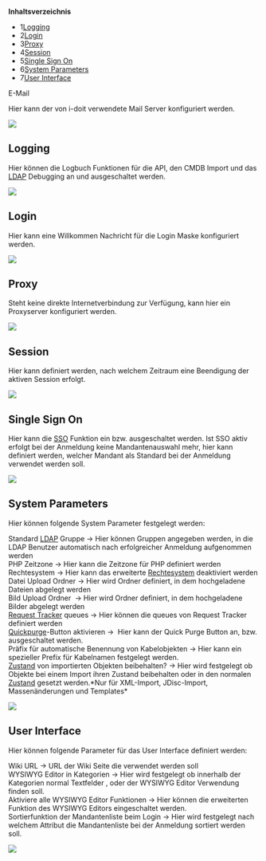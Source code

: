   

**Inhaltsverzeichnis**

*   1[Logging](#SystemübergreifendeEinstellungen-Logging)
*   2[Login](#SystemübergreifendeEinstellungen-Login)
*   3[Proxy](#SystemübergreifendeEinstellungen-Proxy)
*   4[Session](#SystemübergreifendeEinstellungen-Session)
*   5[Single Sign On](#SystemübergreifendeEinstellungen-SingleSignOn)
*   6[System Parameters](#SystemübergreifendeEinstellungen-SystemParameters)
*   7[User Interface](#SystemübergreifendeEinstellungen-UserInterface)

E-Mail

Hier kann der von i-doit verwendete Mail Server konfiguriert werden.

![](/download/attachments/61014130/image2016-10-13%2011%3A31%3A56.png?version=1&modificationDate=1476352237956&api=v2&effects=drop-shadow)

  

Logging
-------

Hier können die Logbuch Funktionen für die API, den CMDB Import und das [LDAP](https://kb.i-doit.com/pages/viewpage.action?pageId=9666615) Debugging an und ausgeschaltet werden.

![](/download/attachments/61014130/log.png?version=1&modificationDate=1601291686685&api=v2&effects=drop-shadow)

Login
-----

Hier kann eine Willkommen Nachricht für die Login Maske konfiguriert werden.

![](/download/attachments/61014130/image2021-12-23_15-36-15.png?version=1&modificationDate=1640270175990&api=v2&effects=drop-shadow)

Proxy
-----

Steht keine direkte Internetverbindung zur Verfügung, kann hier ein Proxyserver konfiguriert werden.

![](/download/attachments/61014130/image2016-10-13%2011%3A33%3A35.png?version=1&modificationDate=1476352237919&api=v2&effects=drop-shadow)

Session
-------

Hier kann definiert werden, nach welchem Zeitraum eine Beendigung der aktiven Session erfolgt.

![](/download/attachments/61014130/image2016-10-13%2011%3A34%3A12.png?version=1&modificationDate=1476352237907&api=v2&effects=drop-shadow)

Single Sign On
--------------

Hier kann die [SSO](https://kb.i-doit.com/pages/viewpage.action?pageId=10780674) Funktion ein bzw. ausgeschaltet werden. Ist SSO aktiv erfolgt bei der Anmeldung keine Mandantenauswahl mehr, hier kann definiert werden, welcher Mandant als Standard bei der Anmeldung verwendet werden soll.

![](/download/attachments/61014130/SSO.png?version=2&modificationDate=1601291708059&api=v2&effects=drop-shadow)

System Parameters
-----------------

Hier können folgende System Parameter festgelegt werden:

Standard [LDAP](https://kb.i-doit.com/pages/viewpage.action?pageId=9666615) Gruppe → Hier können Gruppen angegeben werden, in die LDAP Benutzer automatisch nach erfolgreicher Anmeldung aufgenommen werden  
PHP Zeitzone → Hier kann die Zeitzone für PHP definiert werden  
Rechtesystem → Hier kann das erweiterte [Rechtesystem](/display/de/Rechtesystem) deaktiviert werden  
Datei Upload Ordner → Hier wird Ordner definiert, in dem hochgeladene Dateien abgelegt werden  
Bild Upload Ordner  → Hier wird Ordner definiert, in dem hochgeladene Bilder abgelegt werden  
[Request Tracker](https://kb.i-doit.com/pages/viewpage.action?pageId=7831603) queues → Hier können die queues von Request Tracker definiert werden  
[Quickpurge](https://kb.i-doit.com/display/de/Erweiterte+Einstellungen#ErweiterteEinstellungen-Schaltfl%C3%A4cheQuickpurge(de)aktivieren)\-Button aktivieren →  Hier kann der Quick Purge Button an, bzw. ausgeschaltet werden.  
Präfix für automatische Benennung von Kabelobjekten → Hier kann ein spezieller Prefix für Kabelnamen festgelegt werden.  
[Zustand](https://kb.i-doit.com/display/de/Lebens-+und+Dokumentationszyklus#LebensundDokumentationszyklus-Zust%C3%A4nde) von importierten Objekten beibehalten? → Hier wird festgelegt ob Objekte bei einem Import ihren Zustand beibehalten oder in den normalen [Zustand](https://kb.i-doit.com/display/de/Lebens-+und+Dokumentationszyklus#LebensundDokumentationszyklus-Zust%C3%A4nde) gesetzt werden.\*Nur für XML-Import, JDisc-Import, Massenänderungen und Templates\*

![](/download/attachments/61014130/image2016-10-13%2011%3A34%3A44.png?version=1&modificationDate=1476352237882&api=v2&effects=drop-shadow)

User Interface
--------------

Hier können folgende Parameter für das User Interface definiert werden:

Wiki URL → URL der Wiki Seite die verwendet werden soll  
WYSIWYG Editor in Kategorien → Hier wird festgelegt ob innerhalb der Kategorien normal Textfelder , oder der WYSIWYG Editor Verwendung finden soll.  
Aktiviere alle WYSIWYG Editor Funktionen → Hier können die erweiterten Funktion des WYSIWYG Editors eingeschaltet werden.  
Sortierfunktion der Mandantenliste beim Login → Hier wird festgelegt nach welchem Attribut die Mandantenliste bei der Anmeldung sortiert werden soll.

  

![](/download/attachments/61014130/image2016-10-13%2011%3A35%3A41.png?version=1&modificationDate=1476352237855&api=v2&effects=drop-shadow)